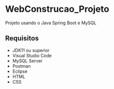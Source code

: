 # WebConstrucao_Projeto
Projeto usando o Java Spring Boot e MySQL

## Requisitos
* JDK11 ou superior
* Visual Studio Code
* MySQL Server
* Postman
* Eclipse
* HTML
* CSS
